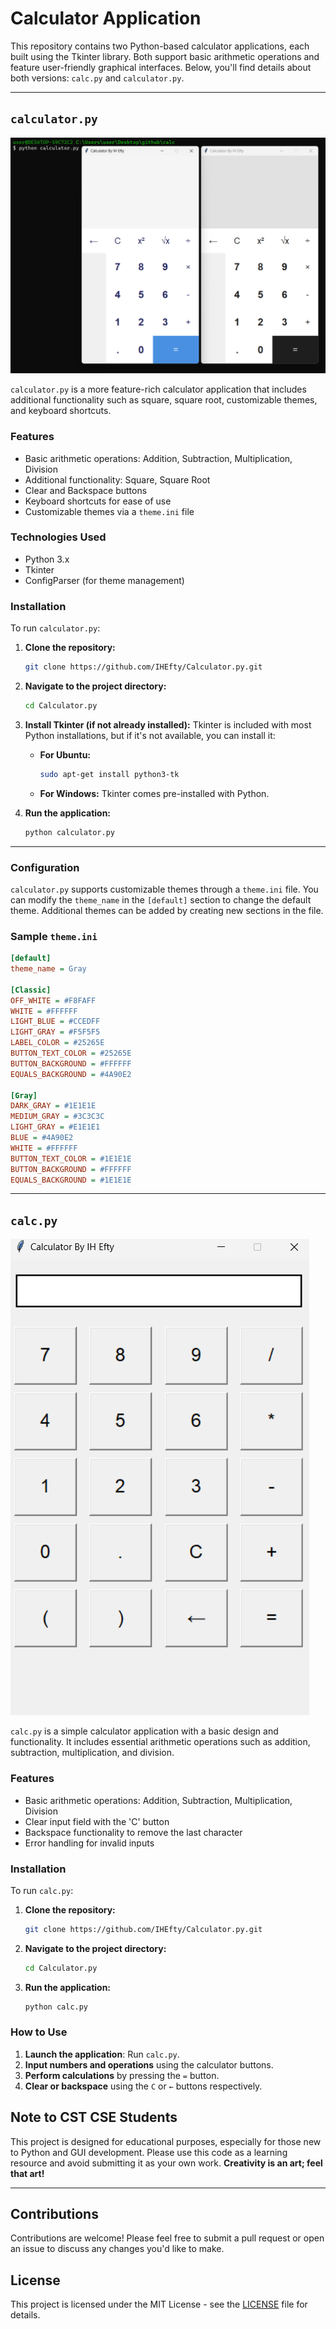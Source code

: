# Calculator Application

This repository contains two Python-based calculator applications, each built using the Tkinter library. Both support basic arithmetic operations and feature user-friendly graphical interfaces. Below, you'll find details about both versions: `calc.py` and `calculator.py`.

---

## `calculator.py`

![preview](./res/preview.png)

`calculator.py` is a more feature-rich calculator application that includes additional functionality such as square, square root, customizable themes, and keyboard shortcuts.

### Features

- Basic arithmetic operations: Addition, Subtraction, Multiplication, Division
- Additional functionality: Square, Square Root
- Clear and Backspace buttons
- Keyboard shortcuts for ease of use
- Customizable themes via a `theme.ini` file

### Technologies Used

- Python 3.x
- Tkinter
- ConfigParser (for theme management)

### Installation

To run `calculator.py`:

1. **Clone the repository:**
   ```bash
   git clone https://github.com/IHEfty/Calculator.py.git
   ```

2. **Navigate to the project directory:**
   ```bash
   cd Calculator.py
   ```

3. **Install Tkinter (if not already installed):**
   Tkinter is included with most Python installations, but if it's not available, you can install it:

   - **For Ubuntu:**
     ```bash
     sudo apt-get install python3-tk
     ```

   - **For Windows:** Tkinter comes pre-installed with Python.

4. **Run the application:**
   ```bash
   python calculator.py
   ```

---

### Configuration

`calculator.py` supports customizable themes through a `theme.ini` file. You can modify the `theme_name` in the `[default]` section to change the default theme. Additional themes can be added by creating new sections in the file.

### Sample `theme.ini`

```ini
[default]
theme_name = Gray

[Classic]
OFF_WHITE = #F8FAFF
WHITE = #FFFFFF
LIGHT_BLUE = #CCEDFF
LIGHT_GRAY = #F5F5F5
LABEL_COLOR = #25265E
BUTTON_TEXT_COLOR = #25265E
BUTTON_BACKGROUND = #FFFFFF
EQUALS_BACKGROUND = #4A90E2

[Gray]
DARK_GRAY = #1E1E1E
MEDIUM_GRAY = #3C3C3C
LIGHT_GRAY = #E1E1E1
BLUE = #4A90E2
WHITE = #FFFFFF
BUTTON_TEXT_COLOR = #1E1E1E
BUTTON_BACKGROUND = #FFFFFF
EQUALS_BACKGROUND = #1E1E1E
```
---
## `calc.py`

![preview](./res/preview1.png)

`calc.py` is a simple calculator application with a basic design and functionality. It includes essential arithmetic operations such as addition, subtraction, multiplication, and division.

### Features

- Basic arithmetic operations: Addition, Subtraction, Multiplication, Division
- Clear input field with the 'C' button
- Backspace functionality to remove the last character
- Error handling for invalid inputs

### Installation

To run `calc.py`:

1. **Clone the repository:**
   ```bash
   git clone https://github.com/IHEfty/Calculator.py.git
   ```

2. **Navigate to the project directory:**
   ```bash
   cd Calculator.py
   ```

3. **Run the application:**
   ```bash
   python calc.py
   ```

### How to Use

1. **Launch the application**: Run `calc.py`.
2. **Input numbers and operations** using the calculator buttons.
3. **Perform calculations** by pressing the `=` button.
4. **Clear or backspace** using the `C` or `←` buttons respectively.

## Note to CST CSE Students

This project is designed for educational purposes, especially for those new to Python and GUI development. Please use this code as a learning resource and avoid submitting it as your own work. **Creativity is an art; feel that art!**

---

## Contributions

Contributions are welcome! Please feel free to submit a pull request or open an issue to discuss any changes you'd like to make.

## License

This project is licensed under the MIT License - see the [LICENSE](LICENSE) file for details.
